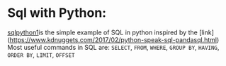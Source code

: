 # Sql with Python:
[sqlpython1](sqlpython1.ipynb)is the simple example of SQL in python inspired by the [link] (https://www.kdnuggets.com/2017/02/python-speak-sql-pandasql.html)
Most useful commands in SQL are:
`SELECT`, `FROM`, `WHERE`, `GROUP BY`, `HAVING`, `ORDER BY`, `LIMIT`, `OFFSET`
